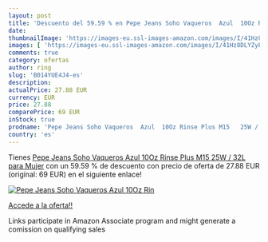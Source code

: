 ```yaml
---
layout: post
title: 'Descuento del 59.59 % en Pepe Jeans Soho Vaqueros  Azul  10Oz Rin'
date: 
thumbnailImage: 'https://images-eu.ssl-images-amazon.com/images/I/41Hz8DLYZyL._SL200_.jpg'
images: [ 'https://images-eu.ssl-images-amazon.com/images/I/41Hz8DLYZyL._SL200_.jpg' ]
comments: true
category: ofertas
author: ring
slug: 'B014YUE4J4-es'
description:
actualPrice: 27.88 EUR
currency: EUR
price: 27.88
comparePrice: 69 EUR
inStock: true
prodname: 'Pepe Jeans Soho Vaqueros  Azul  10Oz Rinse Plus M15   25W / 32L para Mujer'
country: 'es'
---
```


Tienes [Pepe Jeans Soho Vaqueros  Azul  10Oz Rinse Plus M15   25W / 32L para Mujer](https://www.amazon.es/dp/B014YUE4J4/?tag=tolees-21) con un 59.59 % de descuento con precio de oferta de 27.88 EUR (original: 69 EUR) en el siguiente enlace!

[![Pepe Jeans Soho Vaqueros  Azul  10Oz Rin](https://images-eu.ssl-images-amazon.com/images/I/41Hz8DLYZyL._SL200_.jpg)](https://www.amazon.es/dp/B014YUE4J4/?tag=tolees-21)

[Accede a la oferta!!](https://www.amazon.es/dp/B014YUE4J4/?tag=tolees-21)

Links participate in Amazon Associate program and might generate a comission on qualifying sales


